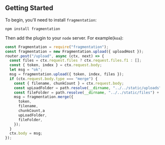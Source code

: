 ## Getting Started

To begin, you'll need to install `fragmentation`:

```console
npm install fragmentation
```

Then add the plugin to your `node` server. For example(`koa`):

```js
const Fragmentation = require("fragmentation");
const fragmentation = new Fragmentation.upload({ uploadHost });
router.post("/upload", async (ctx, next) => {
  const files = ctx.request.files ? ctx.request.files.f1 : [];
  const { token, index } = ctx.request.body;
  let msg = "ok";
  msg = fragmentation.upload({ token, index, files });
  if (ctx.request.body.type === "merge") {
    const { filename, chunkCount } = ctx.request.body;
    const upLoadFolder = path.resolve(__dirname, "../../static/uploads") + "/";
    const fileFolder = path.resolve(__dirname, "../../static/files") + "/";
    msg = fragmentation.merge({
      token,
      filename,
      chunkCount,a
      upLoadFolder,
      fileFolder,
    });
  }
  ctx.body = msg;
});
```
